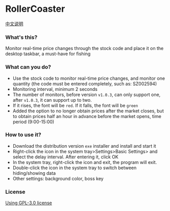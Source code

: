 # RollerCoaster
[中文说明](./README_zh.md)

### What's this?
Monitor real-time price changes through the stock code and place it on the desktop taskbar, a must-have for fishing

### What can you do?
- Use the stock code to monitor real-time price changes, and monitor one quantity (the code must be entered completely, such as: SZ002594)
- Monitoring interval, minimum 2 seconds
- The number of monitors, before version `v1.0.3`, can only support one, after `v1.0.3`, it can support up to two.
- If it rises, the font will be `red`. If it falls, the font will be `green`
- Added the option to no longer obtain prices after the market closes, but to obtain prices half an hour in advance before the market opens, time period (9:00-15:00)

### How to use it?
- Download the distribution version `exe` installer and install and start it
- Right-click the icon in the system tray>Settings>Basic Settings> and select the delay interval. After entering it, click OK
- In the system tray, right-click the icon and exit, the program will exit.
- Double-click the icon in the system tray to switch between hiding/showing data
- Other settings: background color, boss key

### License
[Using GPL-3.0 license](https://www.gnu.org/licenses/gpl-3.0.html)